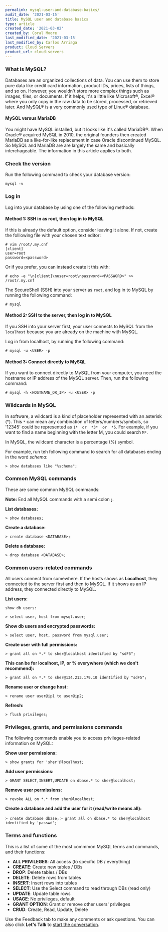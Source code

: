 ```yaml
---
permalink: mysql-user-and-database-basics/
audit_date: '2021-03-15'
title: MySQL user and database basics
type: article
created_date: '2021-03-02'
created_by: Coral Moore
last_modified_date: '2021-03-15'
last_modified_by: Carlos Arriaga
product: Cloud Servers
product_url: cloud-servers
---
```


### What is MySQL?

Databases are an organized collections of data. You can use them to store pure data like credit card information,
product IDs, prices, lists of things, and so on. However, you wouldn't store more complex things such as images,
files, or documents. If it helps, it's a little like Microsoft&reg;, Excel&reg; where you only copy in the raw data
to be stored, processed, or retrieved later. And MySQL&reg; is a very commonly used type of Linux&reg; database.

#### MySQL versus MariaDB

You might have MySQL installed, but it looks like it's called MariaDB&reg;. When Oracle&reg; acquired MySQL in 2010,
the original founders then created MariaDB as a like-for-like replacement in case Oracle discontinued MySQL.
So MySQL and MariaDB are are largely the same and basically interchageable. The information in this article applies to both.

### Check the version

Run the following command to check your database version:

`mysql -v`

### Log in

Log into your database by using one of the following methods:

#### Method 1: SSH in as root, then log in to MySQL

If this is already the default option,  consider leaving it alone.
If not, create the folllowing file with your chosen text editor:

````
# vim /root/.my.cnf
[client]
user=root
password=<password>
````

Or if you prefer, you can instead create it this with:

````
# echo -e "\n[client]\nuser=root\npassword=<PASSWORD>" >> /root/.my.cnf
````
The SecureShell (SSH) into your server as `root`, and log in to MySQL by running the following command:

`# mysql`

#### Method 2: SSH to the server, then log in to MySQL

If you SSH into your server first, your user connects to MySQL from the `localhost` because
you are already on the machine with MySQL.

Log in from localhost, by running the following command:

`# mysql -u <USER> -p`

#### Method 3: Connect directly to MySQL

If you want to connect directly to MySQL from your computer, you need the hostname or IP address of the MySQL server.
Then, run the following command:

`# mysql -h <HOSTNAME_OR_IP> -u <USER> -p`

### Wildcards in MySQL

In software, a wildcard is a kind of placeholder represented with an asterisk (\*).
This `*` can mean any combination of letters/numbers/symbols, so '12345' could be
represented as  `1*  or  *3*  or  *5`. For example, if you want to find a name
beginning with the letter M, you could search `M*`.

In MySQL, the wildcard character is a percentage (%) symbol.

For example, run teh following command to search for all databases ending in the word *schema*:

`> show databases like "%schema";`

### Common MySQL commands 

These are some common MySQL commands:

**Note:** End all MySQL commands with a semi colon **;**.

**List databases:**

`> show databases;`

**Create a database:**

`> create database <DATABASE>;`

**Delete a database:**

`> drop database <DATABASE>;`

### Common users-related commands

All users connect from somewhere. If the hosts shows as **Localhost**, they connected to the server first and then to MySQL.
If it shows as an IP address, they connected directly to MySQL.

**List users:**

`show db users:`

`> select user, host from mysql.user;`

**Show db users and encrypted passwords:**

`> select user, host, password from mysql.user;`

**Create user with full permissions:**

`> grant all on *.* to sher@localhost identified by "sdF5";`

**This can be for localhost, IP, or % everywhere (which we don't recommend):**

`> grant all on *.* to sher@134.213.179.10 identified by "sdF5";`

**Rename user or change host:**

`> rename user user@ip1 to user@ip2;`

**Refresh:**

`> flush privileges;`

### Privileges, grants, and permissions commands

The following commands enable you to access privileges-related information on MySQL:

**Show user permissions:**

`> show grants for 'sher'@localhost;`

**Add user permissions:**

`> GRANT SELECT,INSERT,UPDATE on dbase.* to sher@localhost;`

**Remove user permissions:**

`> revoke ALL on *.* from sher@localhost;`

**Create a database and add the user for it (read/write means all):**

`> create database dbase;`
`> grant all on dbase.* to sher@localhost identified by 'passwd';`

### Terms and functions

This is a list of some of the most commmon MySQL terms and commands, and their functions:

- **ALL PRIVILEGES**: All access (to specific DB / everything)
- **CREATE**: Create new tables / DBs
- **DROP**: Delete tables / DBs
- **DELETE**: Delete rows from tables
- **INSERT**: Insert rows into tables
- **SELECT**: Use the Select command to read through DBs   (read only)
- **UPDATE**: Update table rows
- **USAGE**: No privileges, default
- **GRANT OPTION**: Grant or remove other users' privileges
- **CRUD**: Create, Read, Update, Delete

Use the Feedback tab to make any comments or ask questions. You can also click
**Let's Talk** to [start the conversation](https://www.rackspace.com/). 
